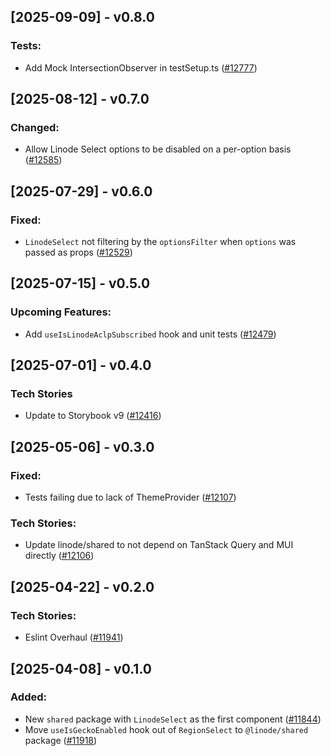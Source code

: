 ## [2025-09-09] - v0.8.0

### Tests:

- Add Mock IntersectionObserver in testSetup.ts ([#12777](https://github.com/linode/manager/pull/12777))

## [2025-08-12] - v0.7.0

### Changed:

- Allow Linode Select options to be disabled on a per-option basis ([#12585](https://github.com/linode/manager/pull/12585))

## [2025-07-29] - v0.6.0

### Fixed:

- `LinodeSelect` not filtering by the `optionsFilter` when `options` was passed as props ([#12529](https://github.com/linode/manager/pull/12529))

## [2025-07-15] - v0.5.0

### Upcoming Features:

- Add `useIsLinodeAclpSubscribed` hook and unit tests ([#12479](https://github.com/linode/manager/pull/12479))

## [2025-07-01] - v0.4.0

### Tech Stories

- Update to Storybook v9 ([#12416](https://github.com/linode/manager/pull/12416))

## [2025-05-06] - v0.3.0

### Fixed:

- Tests failing due to lack of ThemeProvider ([#12107](https://github.com/linode/manager/pull/12107))

### Tech Stories:

- Update linode/shared to not depend on TanStack Query and MUI directly ([#12106](https://github.com/linode/manager/pull/12106))

## [2025-04-22] - v0.2.0

### Tech Stories:

- Eslint Overhaul ([#11941](https://github.com/linode/manager/pull/11941))

## [2025-04-08] - v0.1.0

### Added:

- New `shared` package with `LinodeSelect` as the first component ([#11844](https://github.com/linode/manager/pull/11844))
- Move `useIsGeckoEnabled` hook out of `RegionSelect` to `@linode/shared` package ([#11918](https://github.com/linode/manager/pull/11918))
